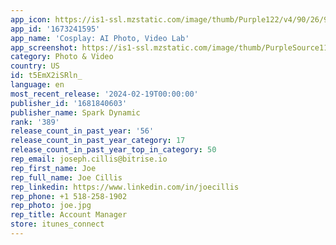 ```yaml
---
app_icon: https://is1-ssl.mzstatic.com/image/thumb/Purple122/v4/90/26/9f/90269f1e-52f5-e780-1816-defa3fda4e67/AppIcon-0-0-1x_U007ephone-0-0-0-85-220.png/1024x1024bb.png
app_id: '1673241595'
app_name: 'Cosplay: AI Photo, Video Lab'
app_screenshot: https://is1-ssl.mzstatic.com/image/thumb/PurpleSource116/v4/d5/be/b2/d5beb20a-4634-5ee5-69ad-8064bd13a60a/9aeb139d-30d9-4ac8-92f7-e5c002b9d0a6_3_avatar.jpg/1242x2688bb.png
category: Photo & Video
country: US
id: t5EmX2iSRln_
language: en
most_recent_release: '2024-02-19T00:00:00'
publisher_id: '1681840603'
publisher_name: Spark Dynamic
rank: '389'
release_count_in_past_year: '56'
release_count_in_past_year_category: 17
release_count_in_past_year_top_in_category: 50
rep_email: joseph.cillis@bitrise.io
rep_first_name: Joe
rep_full_name: Joe Cillis
rep_linkedin: https://www.linkedin.com/in/joecillis
rep_phone: +1 518-258-1902
rep_photo: joe.jpg
rep_title: Account Manager
store: itunes_connect
---
```

